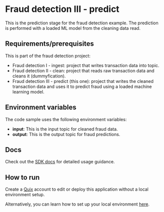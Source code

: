 # Fraud detection III - predict

This is the prediction stage for the fraud detection example. The prediction is performed with a loaded ML model from the cleaning data read.

## Requirements/prerequisites

This is part of the fraud detection project:

- Fraud detection I - ingest: project that writes transaction data into topic.
- Fraud detection II - clean: project that reads raw transaction data and cleans it (dummyfication). 
- Fraud detection III - predict (this one): project that writes the cleaned transaction data and uses it to predict fraud using a loaded machine learning model. 

## Environment variables

The code sample uses the following environment variables:

- **input**: This is the input topic for cleaned fraud data.
- **output**: This is the output topic for fraud predictions.

## Docs

Check out the [SDK docs](https://docs.quix.io/sdk-intro.html) for detailed usage guidance.

## How to run
Create a [Quix](https://portal.platform.quix.ai/self-sign-up?xlink=github) account to edit or deploy this application without a local environment setup.

Alternatively, you can learn how to set up your local environment [here](https://docs.quix.io/sdk/python-setup.html).


